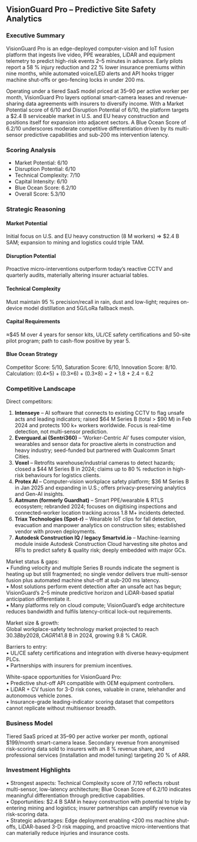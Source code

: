## VisionGuard Pro – Predictive Site Safety Analytics

### Executive Summary
VisionGuard Pro is an edge-deployed computer-vision and IoT fusion platform that ingests live video, PPE wearables, LiDAR and equipment telemetry to predict high-risk events 2–5 minutes in advance. Early pilots report a 58 % injury reduction and 22 % lower insurance premiums within nine months, while automated voice/LED alerts and API hooks trigger machine shut-offs or geo-fencing locks in under 200 ms.

Operating under a tiered SaaS model priced at $35–$90 per active worker per month, VisionGuard Pro layers optional smart-camera leases and revenue-sharing data agreements with insurers to diversify income. With a Market Potential score of 6/10 and Disruption Potential of 6/10, the platform targets a $2.4 B serviceable market in U.S. and EU heavy construction and positions itself for expansion into adjacent sectors. A Blue Ocean Score of 6.2/10 underscores moderate competitive differentiation driven by its multi-sensor predictive capabilities and sub-200 ms intervention latency.

### Scoring Analysis
- Market Potential: 6/10  
- Disruption Potential: 6/10  
- Technical Complexity: 7/10  
- Capital Intensity: 6/10  
- Blue Ocean Score: 6.2/10  
- Overall Score: 5.3/10  

### Strategic Reasoning

#### Market Potential
Initial focus on U.S. and EU heavy construction (8 M workers) ⇒ $2.4 B SAM; expansion to mining and logistics could triple TAM.

#### Disruption Potential
Proactive micro-interventions outperform today’s reactive CCTV and quarterly audits, materially altering insurer actuarial tables.

#### Technical Complexity
Must maintain 95 % precision/recall in rain, dust and low-light; requires on-device model distillation and 5G/LoRa fallback mesh.

#### Capital Requirements
≈$45 M over 4 years for sensor kits, UL/CE safety certifications and 50-site pilot program; path to cash-flow positive by year 5.

#### Blue Ocean Strategy
Competitor Score: 5/10, Saturation Score: 6/10, Innovation Score: 8/10. Calculation: (0.4×5) + (0.3×6) + (0.3×8) = 2 + 1.8 + 2.4 = 6.2

### Competitive Landscape
Direct competitors:  
1. **Intenseye** – AI software that connects to existing CCTV to flag unsafe acts and leading indicators; raised $64 M Series B (total > $90 M) in Feb 2024 and protects 100 k+ workers worldwide. Focus is real-time detection, not multi-sensor prediction.  
2. **Everguard.ai (Sentri360)** – ‘Worker-Centric AI’ fuses computer vision, wearables and sensor data for proactive alerts in construction and heavy industry; seed-funded but partnered with Qualcomm Smart Cities.  
3. **Voxel** – Retrofits warehouse/industrial cameras to detect hazards; closed a $44 M Series B in 2024; claims up to 80 % reduction in high-risk behaviours for logistics clients.  
4. **Protex AI** – Computer-vision workplace safety platform; $36 M Series B in Jan 2025 and expanding in U.S.; offers privacy-preserving analytics and Gen-AI insights.  
5. **Aatmunn (formerly Guardhat)** – Smart PPE/wearable & RTLS ecosystem; rebranded 2024; focuses on digitising inspections and connected-worker location tracking across 1.8 M+ incidents detected.  
6. **Triax Technologies (Spot-r)** – Wearable IoT clips for fall detection, evacuation and manpower analytics on construction sites; established vendor with proven deployments.  
7. **Autodesk Construction IQ / legacy Smartvid.io** – Machine-learning module inside Autodesk Construction Cloud harvesting site photos and RFIs to predict safety & quality risk; deeply embedded with major GCs.  

Market status & gaps:  
• Funding velocity and multiple Series B rounds indicate the segment is heating up but still fragmented; no single vendor delivers true multi-sensor fusion plus automated machine shut-off at sub-200 ms latency.  
• Most solutions perform event detection after an unsafe act has begun; VisionGuard’s 2–5 minute predictive horizon and LiDAR-based spatial anticipation differentiate it.  
• Many platforms rely on cloud compute; VisionGuard’s edge architecture reduces bandwidth and fulfils latency-critical lock-out requirements.  

Market size & growth:  
Global workplace-safety technology market projected to reach $30.3 B by 2028, CAGR 14 %. Occupational-health software alone is ~$1.8 B in 2024, growing 9.8 % CAGR.  

Barriers to entry:  
• UL/CE safety certifications and integration with diverse heavy-equipment PLCs.  
• Partnerships with insurers for premium incentives.  

White-space opportunities for VisionGuard Pro:  
• Predictive shut-off API compatible with OEM equipment controllers.  
• LiDAR + CV fusion for 3-D risk cones, valuable in crane, telehandler and autonomous vehicle zones.  
• Insurance-grade leading-indicator scoring dataset that competitors cannot replicate without multisensor breadth.  

### Business Model
Tiered SaaS priced at $35–$90 per active worker per month, optional $199/month smart-camera lease. Secondary revenue from anonymised risk-scoring data sold to insurers with an 8 % revenue share, and professional services (installation and model tuning) targeting 20 % of ARR.

### Investment Highlights
• Strongest aspects: Technical Complexity score of 7/10 reflects robust multi-sensor, low-latency architecture; Blue Ocean Score of 6.2/10 indicates meaningful differentiation through predictive capabilities.  
• Opportunities: $2.4 B SAM in heavy construction with potential to triple by entering mining and logistics; insurer partnerships can amplify revenue via risk-scoring data.  
• Strategic advantages: Edge deployment enabling <200 ms machine shut-offs, LiDAR-based 3-D risk mapping, and proactive micro-interventions that can materially reduce injuries and insurance costs.